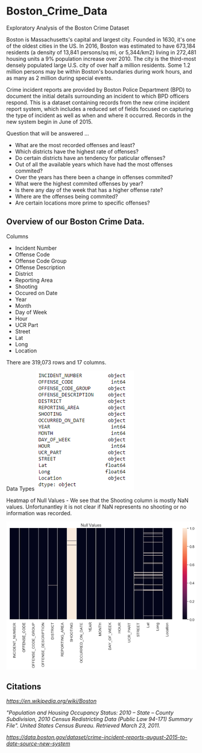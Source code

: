 # Boston_Crime_Data

Exploratory Analysis of the Boston Crime Dataset

Boston is Massachusetts's capital and largest city. Founded in 1630, it's one of the oldest cities in the US. In 2016, Boston was estimated to have 673,184 residents (a density of 13,841 persons/sq mi, or 5,344/km2) living in 272,481 housing units a 9% population increase over 2010. The city is the third-most densely populated large U.S. city of over half a million residents. Some 1.2 million persons may be within Boston's boundaries during work hours, and as many as 2 million during special events.

Crime incident reports are provided by Boston Police Department (BPD) to document the initial details surrounding an incident to which BPD officers respond. This is a dataset containing records from the new crime incident report system, which includes a reduced set of fields focused on capturing the type of incident as well as when and where it occurred. Records in the new system begin in June of 2015.

Question that will be answered ... 

- What are the most recorded offenses and least? 
- Which districts have the highest rate of offenses?
- Do certain districts have an tendency for paticular offenses? 
- Out of all the available years which have had the most offenses commited?
- Over the years has there been a change in offenses commited?
 - What were the highest commited offenses by year?
- Is there any day of the week that has a higher offense rate?
- Where are the offenses being commited?
 - Are certain locations more prime to specific offenses?
 

## Overview of our Boston Crime Data. 

Columns
 - Incident Number
 - Offense Code
 - Offense Code Group
 - Offense Description
 - District
 - Reporting Area
 - Shooting
 - Occured on Date
 - Year
 - Month
 - Day of Week
 - Hour
 - UCR Part
 - Street
 - Lat
 - Long
 - Location
 
There are 319,073 rows and 17 columns. 

Data Types
![](/images/dataTypes.PNG)

Heatmap of Null Values - We see that the Shooting column is mostly NaN values. Unfortunantley it is not clear if NaN represents no shooting or no information was recorded. 

![](/images/nullValueHeatMap.png)

## Citations

_https://en.wikipedia.org/wiki/Boston_

 _"Population and Housing Occupancy Status: 2010 – State – County Subdivision, 2010 Census Redistricting Data (Public Law 94-171) Summary File". United States Census Bureau. Retrieved March 23, 2011._

_https://data.boston.gov/dataset/crime-incident-reports-august-2015-to-date-source-new-system_
